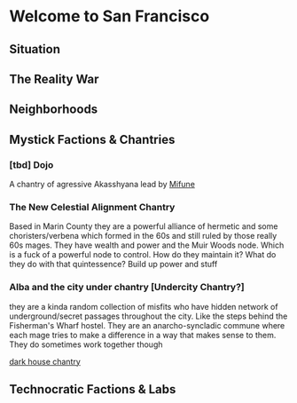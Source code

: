 # Welcome to San Francisco

## Situation

## The Reality War

## Neighborhoods

## Mystick Factions & Chantries

### [tbd] Dojo

A chantry of agressive Akasshyana lead by [Mifune](Characters/Mifune.md)

### The New Celestial Alignment Chantry

Based in Marin County they are a powerful alliance of hermetic and some choristers/verbena which formed in the 60s and still ruled by those really 60s mages. 
They have wealth and power and the Muir Woods node. Which is a fuck of a powerful node to control. 
How do they maintain it? 
What do they do with that quintessence? 
Build up power and stuff

### Alba and the city under chantry [Undercity Chantry?]

they are a kinda random collection of misfits who have hidden network of underground/secret passages throughout the city. Like the steps behind the Fisherman's Wharf hostel.
They are an anarcho-syncladic commune where each mage tries to make a difference in a way that makes sense to them. They do sometimes work together though


[dark house chantry](https://www.reddit.com/r/pics/comments/b238wf/dark_victorian/?utm_medium=android_app&utm_source=share)

## Technocratic Factions & Labs

